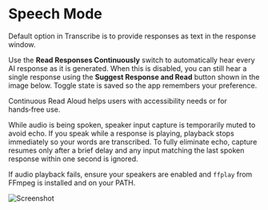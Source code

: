 # Speech Mode #

Default option in Transcribe is to provide responses as text in the response window.

Use the **Read Responses Continuously** switch to automatically hear every AI response as it is generated. When this is disabled, you can still hear a single response using the **Suggest Response and Read** button shown in the image below. Toggle state is saved so the app remembers your preference.

Continuous Read Aloud helps users with accessibility needs or for hands‑free use.

While audio is being spoken, speaker input capture is temporarily muted to avoid echo. If you speak while a response is playing, playback stops immediately so your words are transcribed.
To fully eliminate echo, capture resumes only after a brief delay and any input matching the last spoken response within one second is ignored.

If audio playback fails, ensure your speakers are enabled and `ffplay` from FFmpeg is installed and on your PATH.

![Screenshot](../assets/ReadResponses.png)
